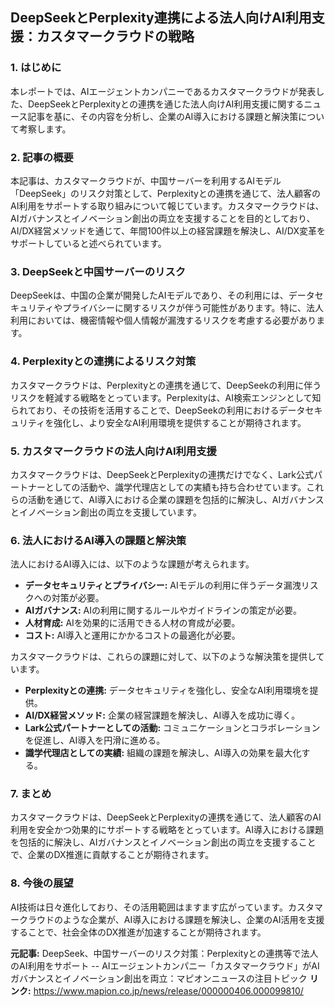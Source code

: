 ## DeepSeekとPerplexity連携による法人向けAI利用支援：カスタマークラウドの戦略

### 1. はじめに

本レポートでは、AIエージェントカンパニーであるカスタマークラウドが発表した、DeepSeekとPerplexityとの連携を通じた法人向けAI利用支援に関するニュース記事を基に、その内容を分析し、企業のAI導入における課題と解決策について考察します。

### 2. 記事の概要

本記事は、カスタマークラウドが、中国サーバーを利用するAIモデル「DeepSeek」のリスク対策として、Perplexityとの連携を通じて、法人顧客のAI利用をサポートする取り組みについて報じています。カスタマークラウドは、AIガバナンスとイノベーション創出の両立を支援することを目的としており、AI/DX経営メソッドを通じて、年間100件以上の経営課題を解決し、AI/DX変革をサポートしていると述べられています。

### 3. DeepSeekと中国サーバーのリスク

DeepSeekは、中国の企業が開発したAIモデルであり、その利用には、データセキュリティやプライバシーに関するリスクが伴う可能性があります。特に、法人利用においては、機密情報や個人情報が漏洩するリスクを考慮する必要があります。

### 4. Perplexityとの連携によるリスク対策

カスタマークラウドは、Perplexityとの連携を通じて、DeepSeekの利用に伴うリスクを軽減する戦略をとっています。Perplexityは、AI検索エンジンとして知られており、その技術を活用することで、DeepSeekの利用におけるデータセキュリティを強化し、より安全なAI利用環境を提供することが期待されます。

### 5. カスタマークラウドの法人向けAI利用支援

カスタマークラウドは、DeepSeekとPerplexityの連携だけでなく、Lark公式パートナーとしての活動や、識学代理店としての実績も持ち合わせています。これらの活動を通じて、AI導入における企業の課題を包括的に解決し、AIガバナンスとイノベーション創出の両立を支援しています。

### 6. 法人におけるAI導入の課題と解決策

法人におけるAI導入には、以下のような課題が考えられます。

*   **データセキュリティとプライバシー:** AIモデルの利用に伴うデータ漏洩リスクへの対策が必要。
*   **AIガバナンス:** AIの利用に関するルールやガイドラインの策定が必要。
*   **人材育成:** AIを効果的に活用できる人材の育成が必要。
*   **コスト:** AI導入と運用にかかるコストの最適化が必要。

カスタマークラウドは、これらの課題に対して、以下のような解決策を提供しています。

*   **Perplexityとの連携:** データセキュリティを強化し、安全なAI利用環境を提供。
*   **AI/DX経営メソッド:** 企業の経営課題を解決し、AI導入を成功に導く。
*   **Lark公式パートナーとしての活動:** コミュニケーションとコラボレーションを促進し、AI導入を円滑に進める。
*   **識学代理店としての実績:** 組織の課題を解決し、AI導入の効果を最大化する。

### 7. まとめ

カスタマークラウドは、DeepSeekとPerplexityの連携を通じて、法人顧客のAI利用を安全かつ効果的にサポートする戦略をとっています。AI導入における課題を包括的に解決し、AIガバナンスとイノベーション創出の両立を支援することで、企業のDX推進に貢献することが期待されます。

### 8. 今後の展望

AI技術は日々進化しており、その活用範囲はますます広がっています。カスタマークラウドのような企業が、AI導入における課題を解決し、企業のAI活用を支援することで、社会全体のDX推進が加速することが期待されます。


**元記事:** DeepSeek、中国サーバーのリスク対策：Perplexityとの連携等で法人のAI利用をサポート -- AIエージェントカンパニー「カスタマークラウド」がAIガバナンスとイノベーション創出を両立：マピオンニュースの注目トピック
**リンク:** https://www.mapion.co.jp/news/release/000000406.000099810/